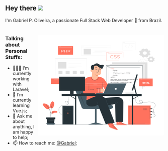 ## Hey there <img src="https://media.giphy.com/media/hvRJCLFzcasrR4ia7z/giphy.gif" width="25px">
 I'm Gabriel P. Oliveira, a passionate Full Stack Web Developer 🚀 from Brazil.
#

<img align="right" alt="GIF" src="Programming.gif?raw=true" width="400" height="320" />



### **Talking about Personal Stuffs:**

- 👨🏽‍💻 I’m currently working with Laravel;
- 🌱 I’m currently learning Vue.js; 
- 💬 Ask me about anything, I am happy to help;
- 📫 How to reach me: [@Gabriel](mailto:gpoliveira100@gmail.com);

<!--
**GabrielPOliveira/GabrielPOliveira** is a ✨ _special_ ✨ repository because its `README.md` (this file) appears on your GitHub profile.

Here are some ideas to get you started:

- 🔭 I’m currently working on ...
- 🌱 I’m currently learning ...
- 👯 I’m looking to collaborate on ...
- 🤔 I’m looking for help with ...
- 💬 Ask me about ...
- 📫 How to reach me: ...
- 😄 Pronouns: ...
- ⚡ Fun fact: ...
-->

